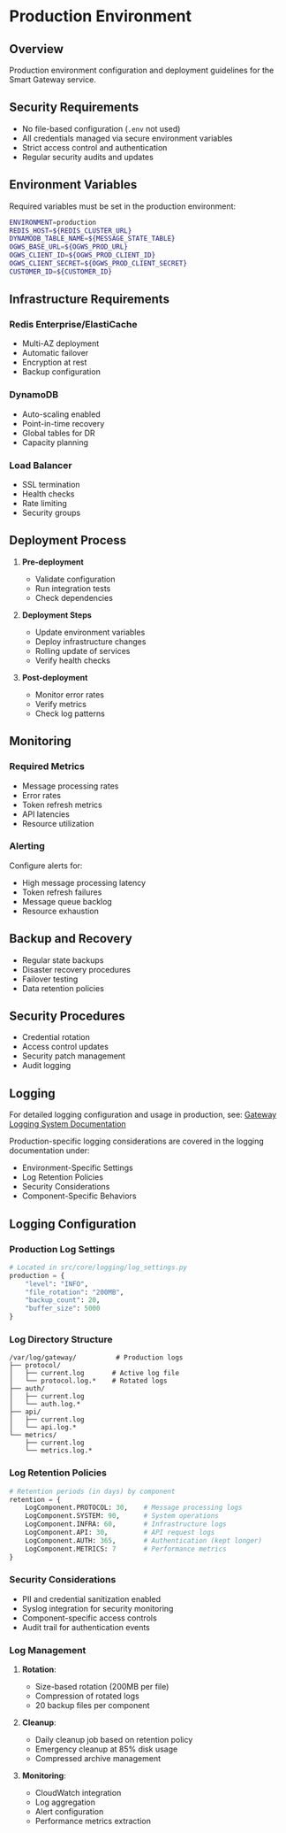# Production Environment

## Overview
Production environment configuration and deployment guidelines for the Smart Gateway service.

## Security Requirements
- No file-based configuration (`.env` not used)
- All credentials managed via secure environment variables
- Strict access control and authentication
- Regular security audits and updates

## Environment Variables
Required variables must be set in the production environment:
```bash
ENVIRONMENT=production
REDIS_HOST=${REDIS_CLUSTER_URL}
DYNAMODB_TABLE_NAME=${MESSAGE_STATE_TABLE}
OGWS_BASE_URL=${OGWS_PROD_URL}
OGWS_CLIENT_ID=${OGWS_PROD_CLIENT_ID}
OGWS_CLIENT_SECRET=${OGWS_PROD_CLIENT_SECRET}
CUSTOMER_ID=${CUSTOMER_ID}
```

## Infrastructure Requirements
### Redis Enterprise/ElastiCache
- Multi-AZ deployment
- Automatic failover
- Encryption at rest
- Backup configuration

### DynamoDB
- Auto-scaling enabled
- Point-in-time recovery
- Global tables for DR
- Capacity planning

### Load Balancer
- SSL termination
- Health checks
- Rate limiting
- Security groups

## Deployment Process
1. **Pre-deployment**
   - Validate configuration
   - Run integration tests
   - Check dependencies

2. **Deployment Steps**
   - Update environment variables
   - Deploy infrastructure changes
   - Rolling update of services
   - Verify health checks

3. **Post-deployment**
   - Monitor error rates
   - Verify metrics
   - Check log patterns

## Monitoring
### Required Metrics
- Message processing rates
- Error rates
- Token refresh metrics
- API latencies
- Resource utilization

### Alerting
Configure alerts for:
- High message processing latency
- Token refresh failures
- Message queue backlog
- Resource exhaustion

## Backup and Recovery
- Regular state backups
- Disaster recovery procedures
- Failover testing
- Data retention policies

## Security Procedures
- Credential rotation
- Access control updates
- Security patch management
- Audit logging 

## Logging
For detailed logging configuration and usage in production, see:
[Gateway Logging System Documentation](../logging/README.md)

Production-specific logging considerations are covered in the logging documentation under:
- Environment-Specific Settings
- Log Retention Policies
- Security Considerations
- Component-Specific Behaviors

## Logging Configuration
### Production Log Settings
```python
# Located in src/core/logging/log_settings.py
production = {
    "level": "INFO",
    "file_rotation": "200MB",
    "backup_count": 20,
    "buffer_size": 5000
}
```

### Log Directory Structure
```
/var/log/gateway/          # Production logs
├── protocol/
│   ├── current.log       # Active log file
│   └── protocol.log.*    # Rotated logs
├── auth/
│   ├── current.log
│   └── auth.log.*
├── api/
│   ├── current.log
│   └── api.log.*
└── metrics/
    ├── current.log
    └── metrics.log.*
```

### Log Retention Policies
```python
# Retention periods (in days) by component
retention = {
    LogComponent.PROTOCOL: 30,    # Message processing logs
    LogComponent.SYSTEM: 90,      # System operations
    LogComponent.INFRA: 60,       # Infrastructure logs
    LogComponent.API: 30,         # API request logs
    LogComponent.AUTH: 365,       # Authentication (kept longer)
    LogComponent.METRICS: 7       # Performance metrics
}
```

### Security Considerations
- PII and credential sanitization enabled
- Syslog integration for security monitoring
- Component-specific access controls
- Audit trail for authentication events

### Log Management
1. **Rotation**:
   - Size-based rotation (200MB per file)
   - Compression of rotated logs
   - 20 backup files per component

2. **Cleanup**:
   - Daily cleanup job based on retention policy
   - Emergency cleanup at 85% disk usage
   - Compressed archive management

3. **Monitoring**:
   - CloudWatch integration
   - Log aggregation
   - Alert configuration
   - Performance metrics extraction 